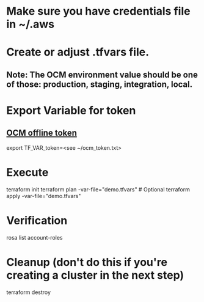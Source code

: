 # Make sure you have credentials file in ~/.aws
# Create or adjust .tfvars file.
## Note: The OCM environment value should be one of those: production, staging, integration, local.

# Export Variable for token
## [OCM offline token](https://console.redhat.com/openshift/token)
export TF_VAR_token=<see ~/ocm_token.txt>

# Execute
terraform init
terraform plan -var-file="demo.tfvars" # Optional
terraform apply -var-file="demo.tfvars"


# Verification
rosa list account-roles

# Cleanup (don't do this if you're creating a cluster in the next step)
terraform destroy
